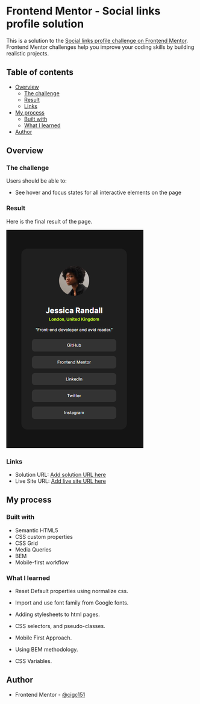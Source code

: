 # Frontend Mentor - Social links profile solution

This is a solution to the [Social links profile challenge on Frontend Mentor](https://www.frontendmentor.io/challenges/social-links-profile-UG32l9m6dQ). Frontend Mentor challenges help you improve your coding skills by building realistic projects.

## Table of contents

-   [Overview](#overview)
    -   [The challenge](#the-challenge)
    -   [Result](#result)
    -   [Links](#links)
-   [My process](#my-process)
    -   [Built with](#built-with)
    -   [What I learned](#what-i-learned)
-   [Author](#author)

## Overview

### The challenge

Users should be able to:

-   See hover and focus states for all interactive elements on the page

### Result

Here is the final result of the page.

![](result/result.PNG)

### Links

-   Solution URL: [Add solution URL here](https://your-solution-url.com)
-   Live Site URL: [Add live site URL here](https://your-live-site-url.com)

## My process

### Built with

-   Semantic HTML5
-   CSS custom properties
-   CSS Grid
-   Media Queries
-   BEM
-   Mobile-first workflow

### What I learned

-   Reset Default properties using normalize css.

-   Import and use font family from Google fonts.

-   Adding stylesheets to html pages.

-   CSS selectors, and pseudo-classes.

-   Mobile First Approach.

-   Using BEM methodology.

-   CSS Variables.

## Author

-   Frontend Mentor - [@cigc151](https://www.frontendmentor.io/profile/cigc151)
